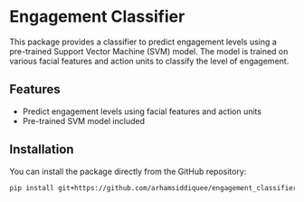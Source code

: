 # Engagement Classifier

This package provides a classifier to predict engagement levels using a pre-trained Support Vector Machine (SVM) model. The model is trained on various facial features and action units to classify the level of engagement.

## Features

- Predict engagement levels using facial features and action units
- Pre-trained SVM model included


## Installation

You can install the package directly from the GitHub repository:

```bash
pip install git+https://github.com/arhamsiddiquee/engagement_classifier.git
